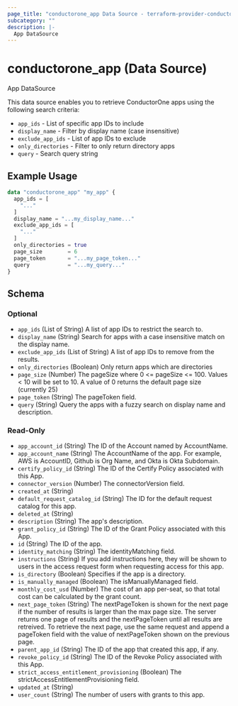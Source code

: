 ```yaml
---
page_title: "conductorone_app Data Source - terraform-provider-conductorone"
subcategory: ""
description: |-
  App DataSource
---
```


# conductorone_app (Data Source)

App DataSource

This data source enables you to retrieve ConductorOne apps using the following search criteria:

* `app_ids` - List of specific app IDs to include
* `display_name` - Filter by display name (case insensitive)
* `exclude_app_ids` - List of app IDs to exclude
* `only_directories` - Filter to only return directory apps
* `query` - Search query string

## Example Usage

```terraform
data "conductorone_app" "my_app" {
  app_ids = [
    "..."
  ]
  display_name = "...my_display_name..."
  exclude_app_ids = [
    "..."
  ]
  only_directories = true
  page_size        = 6
  page_token       = "...my_page_token..."
  query            = "...my_query..."
}
```

<!-- schema generated by tfplugindocs -->
## Schema

### Optional

- `app_ids` (List of String) A list of app IDs to restrict the search to.
- `display_name` (String) Search for apps with a case insensitive match on the display name.
- `exclude_app_ids` (List of String) A list of app IDs to remove from the results.
- `only_directories` (Boolean) Only return apps which are directories
- `page_size` (Number) The pageSize where 0 <= pageSize <= 100. Values < 10 will be set to 10. A value of 0 returns the default page size (currently 25)
- `page_token` (String) The pageToken field.
- `query` (String) Query the apps with a fuzzy search on display name and description.

### Read-Only

- `app_account_id` (String) The ID of the Account named by AccountName.
- `app_account_name` (String) The AccountName of the app. For example, AWS is AccountID, Github is Org Name, and Okta is Okta Subdomain.
- `certify_policy_id` (String) The ID of the Certify Policy associated with this App.
- `connector_version` (Number) The connectorVersion field.
- `created_at` (String)
- `default_request_catalog_id` (String) The ID for the default request catalog for this app.
- `deleted_at` (String)
- `description` (String) The app's description.
- `grant_policy_id` (String) The ID of the Grant Policy associated with this App.
- `id` (String) The ID of the app.
- `identity_matching` (String) The identityMatching field.
- `instructions` (String) If you add instructions here, they will be shown to users in the access request form when requesting access for this app.
- `is_directory` (Boolean) Specifies if the app is a directory.
- `is_manually_managed` (Boolean) The isManuallyManaged field.
- `monthly_cost_usd` (Number) The cost of an app per-seat, so that total cost can be calculated by the grant count.
- `next_page_token` (String) The nextPageToken is shown for the next page if the number of results is larger than the max page size.
 The server returns one page of results and the nextPageToken until all results are retreived.
 To retrieve the next page, use the same request and append a pageToken field with the value of nextPageToken shown on the previous page.
- `parent_app_id` (String) The ID of the app that created this app, if any.
- `revoke_policy_id` (String) The ID of the Revoke Policy associated with this App.
- `strict_access_entitlement_provisioning` (Boolean) The strictAccessEntitlementProvisioning field.
- `updated_at` (String)
- `user_count` (String) The number of users with grants to this app.